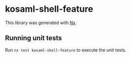 # kosaml-shell-feature

This library was generated with [Nx](https://nx.dev).

## Running unit tests

Run `nx test kosaml-shell-feature` to execute the unit tests.
